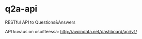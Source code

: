 q2a-api
=======

RESTful API to Questions&amp;Answers

API kuvaus on osoitteessa: http://avoindata.net/dashboard/api/v1/

